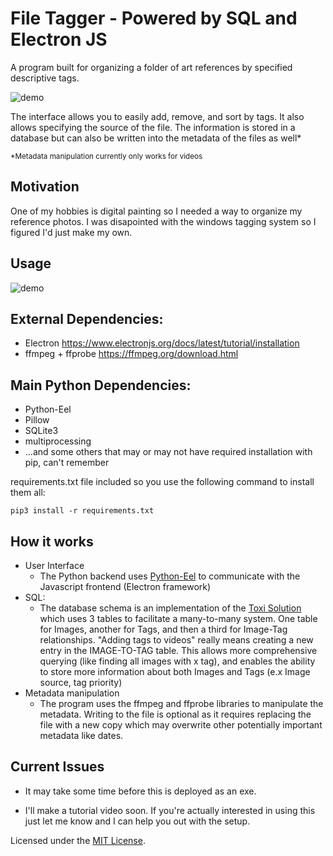 # File Tagger - Powered by SQL and Electron JS

A program built for organizing a folder of art references by specified descriptive tags.

![demo](https://github.com/DeeFrancois/FileTagger_ElectronVersion/blob/main/DocumentationImages/demo.png)

The interface allows you to easily add, remove, and sort by tags. It also allows specifying the source of the file. The information is stored in a database but can also be written into the metadata of the files as well* 

<sup>*Metadata manipulation currently only works for videos</sup>

## Motivation
One of my hobbies is digital painting so I needed a way to organize my reference photos. I was disapointed with the windows tagging system so I figured I'd just make my own. 

## Usage

![demo](https://github.com/DeeFrancois/FileTagger_ElectronVersion/blob/main/DocumentationImages/demo.gif)

## External Dependencies:
- Electron https://www.electronjs.org/docs/latest/tutorial/installation
- ffmpeg + ffprobe https://ffmpeg.org/download.html


## Main Python Dependencies:
- Python-Eel 
- Pillow
- SQLite3
- multiprocessing
- ...and some others that may or may not have required installation with pip, can't remember

requirements.txt file included so you use the following command to install them all:

    pip3 install -r requirements.txt

## How it works
- User Interface
    - The Python backend uses [Python-Eel](https://github.com/python-eel/Eel) to communicate with the Javascript frontend (Electron framework)
- SQL: 
    - The database schema is an implementation of the [Toxi Solution](http://howto.philippkeller.com/2005/04/24/Tags-Database-schemas/) which uses 3 tables to facilitate a many-to-many system. One table for Images, another for Tags, and then a third for Image-Tag relationships. "Adding tags to videos" really means creating a new entry in the IMAGE-TO-TAG table. This allows more comprehensive querying (like finding all images with x tag), and enables the ability to store more information about both Images and Tags (e.x Image source, tag priority)
- Metadata manipulation
    - The program uses the ffmpeg and ffprobe libraries to manipulate the metadata. Writing to the file is optional as it requires replacing the file with a new copy which may overwrite other potentially important metadata like dates.

## Current Issues

- It may take some time before this is deployed as an exe.

- I'll make a tutorial video soon. If you're actually interested in using this just let me know and I can help you out with the setup.

Licensed under the [MIT License](LICENSE).
